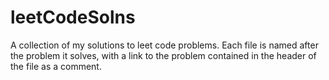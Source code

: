# leetCodeSolns

A collection of my solutions to leet code problems. Each file is named after the problem it solves, with a link to the problem contained in the header of the file as a comment.
